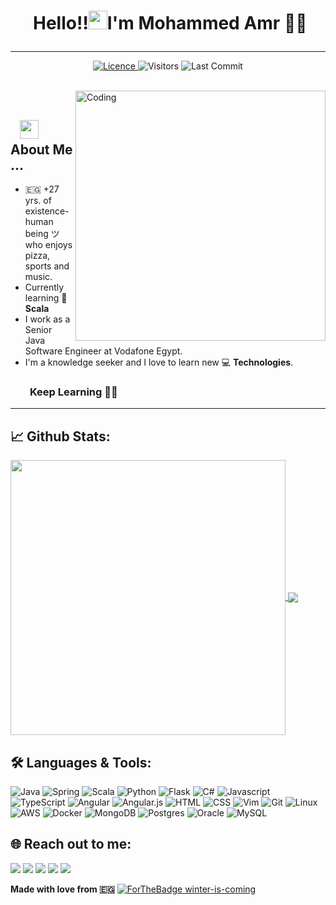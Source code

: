 # <p align="center">️ **Hello!!<img src="https://raw.githubusercontent.com/KarthikNayak024/KarthikNayak024/master/assets/wave.gif" alt="waving hand" width="30px">I'm Mohammed Amr** 🎯️🚀️</p>

---

<p align="center">
<a href="https://github.com/MoAmr/MoAmr/blob/master/LICENCE">
<img alt="Licence" src="https://img.shields.io/github/license/MoAmr/MoAmr?color=brightgreen&label=LICENCE&logo=MIT"/>
</a>
<img alt="Visitors" src="https://komarev.com/ghpvc/?username=MoAmr&style=flat&labelColor=black&logo=github&label=PROFILE+VIEWS&color=29bf12"/>
<img alt="Last Commit" src="https://img.shields.io/github/last-commit/MoAmr/MoAmr?logo=markdown&label=LAST+UPDATE&color=29bf12&style=flat">
</p>
</br>
<img align="right" alt="Coding" width="400" src="https://media.giphy.com/media/Y4ak9Ki2GZCbJxAnJD/giphy.gif">
</br>

## &nbsp; &nbsp;<img src="https://media.giphy.com/media/WUlplcMpOCEmTGBtBW/giphy.gif" width="30"> **About Me ...**

- 🇪🇬 +27 yrs. of existence-human being ツ who enjoys pizza, sports and music.
- Currently learning 🌱 **Scala**
- I work as a Senior Java Software Engineer at Vodafone Egypt. 
- I'm a knowledge seeker and I love to learn new 💻 **Technologies**.

### &nbsp; &nbsp; &nbsp; &nbsp; **Keep Learning** 👨‍🎓️️

---

## 📈 **Github Stats:**

<a href="https://github.com/MoAmr">
<img width="440" align="center" src="https://github-readme-stats.vercel.app/api?username=MoAmr&show_icons=true&include_all_commits=true&theme=blue-green&count_private=true">
</a>
<a href="https://github.com/MoAmr/github-readme-stats">
<img align="center" src="https://github-readme-stats.anuraghazra1.vercel.app/api/top-langs/?username=MoAmr&layout=compact&theme=blue-green" />
</a>

</br>

<!-- ## 🏆 **Github Profile Trophy:**
 <img src="https://github-profile-trophy.vercel.app/?username=MoAmr&column=7&theme=gruvbox"/> -->

## 🛠️ **Languages & Tools:**
![Java](https://img.shields.io/badge/java-%23ED8B00.svg?&style=for-the-badge&logo=java&logoColor=white)
![Spring](https://img.shields.io/badge/spring%20-%236DB33F.svg?&style=for-the-badge&logo=spring&logoColor=white)
![Scala](https://img.shields.io/badge/scala-%23DC322F.svg?&style=for-the-badge&logo=scala&logoColor=white)
![Python](https://img.shields.io/badge/python%20-%2314354C.svg?&style=for-the-badge&logo=python&logoColor=white)
![Flask](https://img.shields.io/badge/flask%20-%23000.svg?&style=for-the-badge&logo=flask&logoColor=white)
![C#](https://img.shields.io/badge/c%23%20-%23239120.svg?&style=for-the-badge&logo=c-sharp&logoColor=white)
![Javascript](https://img.shields.io/badge/-Javascript-ffb400?style=for-the-badge&logo=javascript&logoColor=white)
![TypeScript](https://img.shields.io/badge/typescript%20-%23007ACC.svg?&style=for-the-badge&logo=typescript&logoColor=white)
![Angular](https://img.shields.io/badge/angular%20-%23DD0031.svg?&style=for-the-badge&logo=angular&logoColor=white)
![Angular.js](https://img.shields.io/badge/angular.js%20-%23E23237.svg?&style=for-the-badge&logo=angularjs&logoColor=white)
![HTML](https://img.shields.io/badge/html%20-%23E34F26.svg?&style=for-the-badge&logo=html5&logoColor=white)
![CSS](https://img.shields.io/badge/css%20-%231572B6.svg?&style=for-the-badge&logo=css3&logoColor=white)
![Vim](https://img.shields.io/badge/-VIM-019733?style=for-the-badge&logo=vim)
![Git](https://img.shields.io/badge/git%20-%23F05032.svg?&style=for-the-badge&logo=git&logoColor=white)
![Linux](https://img.shields.io/badge/-linux-FCC624?style=for-the-badge&logo=linux&logoColor=black)
![AWS](https://img.shields.io/badge/AWS%20-%23FF9900.svg?&style=for-the-badge&logo=amazon-aws&logoColor=white)
![Docker](https://img.shields.io/badge/docker%20-%230db7ed.svg?&style=for-the-badge&logo=docker&logoColor=white)
![MongoDB](https://img.shields.io/badge/MongoDB-%234ea94b.svg?&style=for-the-badge&logo=mongodb&logoColor=white)
![Postgres](https://img.shields.io/badge/postgres-%23316192.svg?&style=for-the-badge&logo=postgresql&logoColor=white)
![Oracle](https://img.shields.io/badge/oracle%20-%23F00000.svg?&style=for-the-badge&logo=oracle&logoColor=white)
![MySQL](https://img.shields.io/badge/mysql-%2300f.svg?&style=for-the-badge&logo=mysql&logoColor=white)


## 🌐 **Reach out to me:** ️

[<img src="https://img.shields.io/badge/LinkedIn-mohammedamrkassim?style=for-the-badge&labelColor=black&logo=linkedin&logoColor=0077b5&&color=0077b5"/>][linkedin]
[<img src="https://img.shields.io/badge/Gmail-mohammed.amr.kassim@gmail.com-informational?style=for-the-badge&labelColor=black&logoColor=d14836&logo=gmail&color=d14836"/>][gmail]
[<img src="https://img.shields.io/badge/Github-MoAmr?style=for-the-badge&labelColor=black&logo=github&color=7d88e6"/>][github]
[<img src="https://img.shields.io/badge/Stackoverflow-mohammed-amr?style=for-the-badge&labelColor=black&logo=stackoverflow&logoColor=fe7a16&color=fe7a16"/>][stackoverflow]
[<img src="https://img.shields.io/badge/Twitter-@Mo_ammr?style=for-the-badge&labelColor=black&logo=twitter&logoColor=#1DA1F2&color=1da1f2"/>][twitter]



<!-- ## **Badges:**

</a> <a href="https://archiveprogram.github.com/"><img src="https://raw.githubusercontent.com/acervenky/animated-github-badges/master/assets/acbadge.gif" width="40" height="40"></a>
</a> <a href="https://github.com/pricing"><img src="https://raw.githubusercontent.com/acervenky/animated-github-badges/master/assets/pro.gif" width="40" height="40"></a> -->


**Made with love from 🇪🇬**
[![ForTheBadge winter-is-coming](http://ForTheBadge.com/images/badges/winter-is-coming.svg)](http://ForTheBadge.com)

<!-- Links of Definitions -->

[linkedin]: https://www.linkedin.com/in/mohammedamrkassim
[gmail]: mohammed.amr.kassim@gmail.com 
[stackoverflow]: https://stackoverflow.com/users/14760038/mohammed-amr
[github]: https://github.com/MoAmr
[licence]: https://github.com/MoAmr/MoAmr/blob/master/LICENSE
[twitter]: https://twitter.com/Mo_ammr
